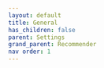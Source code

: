```yaml
---
layout: default
title: General
has_children: false
parent: Settings
grand_parent: Recommender
nav order: 1
---
```

